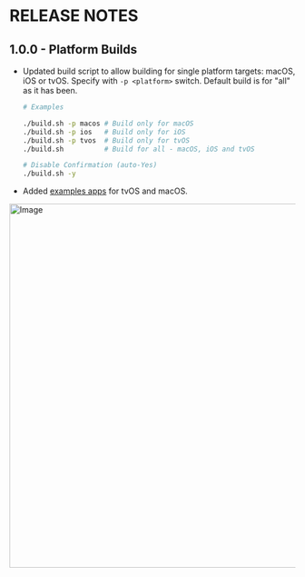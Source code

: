 # RELEASE NOTES

## 1.0.0 - Platform Builds

* Updated build script to allow building for single platform targets: macOS, iOS or tvOS. Specify with `-p <platform>` switch. Default build is for "all" as it has been. 
    ```bash
    # Examples

    ./build.sh -p macos # Build only for macOS
    ./build.sh -p ios   # Build only for iOS
    ./build.sh -p tvos  # Build only for tvOS
    ./build.sh          # Build for all - macOS, iOS and tvOS

    # Disable Confirmation (auto-Yes)
    ./build.sh -y
    ```

* Added [examples apps](https://github.com/jasonacox/Build-OpenSSL-cURL/tree/master/example) for tvOS and macOS.
 <img width="641" alt="Image" src="https://github.com/user-attachments/assets/a05b76b5-2052-4033-be18-fdf45f7342e0" />

